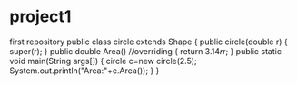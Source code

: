 # project1
first repository
public class circle extends Shape 
{
	public circle(double r)
	{
		super(r);
	}
	public double Area()      //overriding
	{
		return 3.14*r*r;
	}
	public static void main(String args[])
	{
		circle c=new circle(2.5);
		System.out.println("Area:"+c.Area());
	}
}
